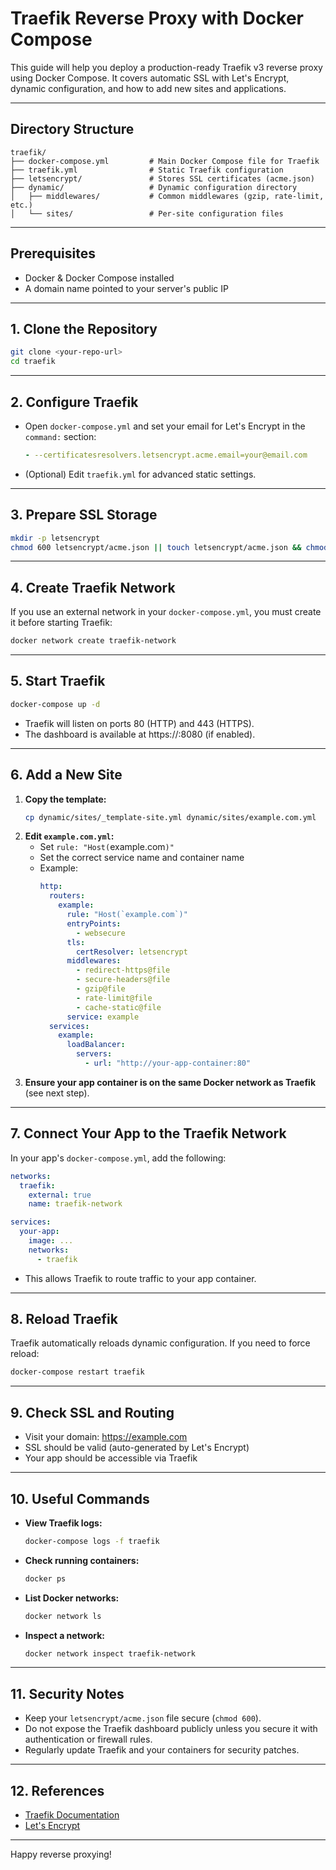 # Traefik Reverse Proxy with Docker Compose

This guide will help you deploy a production-ready Traefik v3 reverse proxy using Docker Compose. It covers automatic SSL with Let's Encrypt, dynamic configuration, and how to add new sites and applications.

---

## Directory Structure

```
traefik/
├── docker-compose.yml         # Main Docker Compose file for Traefik
├── traefik.yml                # Static Traefik configuration
├── letsencrypt/               # Stores SSL certificates (acme.json)
├── dynamic/                   # Dynamic configuration directory
│   ├── middlewares/           # Common middlewares (gzip, rate-limit, etc.)
│   └── sites/                 # Per-site configuration files
```

---

## Prerequisites
- Docker & Docker Compose installed
- A domain name pointed to your server's public IP

---

## 1. Clone the Repository
```bash
git clone <your-repo-url>
cd traefik
```

---

## 2. Configure Traefik
- Open `docker-compose.yml` and set your email for Let's Encrypt in the `command:` section:
  ```yaml
  - --certificatesresolvers.letsencrypt.acme.email=your@email.com
  ```
- (Optional) Edit `traefik.yml` for advanced static settings.

---

## 3. Prepare SSL Storage
```bash
mkdir -p letsencrypt
chmod 600 letsencrypt/acme.json || touch letsencrypt/acme.json && chmod 600 letsencrypt/acme.json
```

---

## 4. Create Traefik Network
If you use an external network in your `docker-compose.yml`, you must create it before starting Traefik:
```bash
docker network create traefik-network
```

---

## 5. Start Traefik
```bash
docker-compose up -d
```
- Traefik will listen on ports 80 (HTTP) and 443 (HTTPS).
- The dashboard is available at https://<your-domain>:8080 (if enabled).

---

## 6. Add a New Site
1. **Copy the template:**
   ```bash
   cp dynamic/sites/_template-site.yml dynamic/sites/example.com.yml
   ```
2. **Edit `example.com.yml`:**
   - Set `rule: "Host(`example.com`)"`
   - Set the correct service name and container name
   - Example:
     ```yaml
     http:
       routers:
         example:
           rule: "Host(`example.com`)"
           entryPoints:
             - websecure
           tls:
             certResolver: letsencrypt
           middlewares:
             - redirect-https@file
             - secure-headers@file
             - gzip@file
             - rate-limit@file
             - cache-static@file
           service: example
       services:
         example:
           loadBalancer:
             servers:
               - url: "http://your-app-container:80"
     ```
3. **Ensure your app container is on the same Docker network as Traefik** (see next step).

---

## 7. Connect Your App to the Traefik Network
In your app's `docker-compose.yml`, add the following:
```yaml
networks:
  traefik:
    external: true
    name: traefik-network

services:
  your-app:
    image: ...
    networks:
      - traefik
```
- This allows Traefik to route traffic to your app container.

---

## 8. Reload Traefik
Traefik automatically reloads dynamic configuration. If you need to force reload:
```bash
docker-compose restart traefik
```

---

## 9. Check SSL and Routing
- Visit your domain: https://example.com
- SSL should be valid (auto-generated by Let's Encrypt)
- Your app should be accessible via Traefik

---

## 10. Useful Commands
- **View Traefik logs:**
  ```bash
  docker-compose logs -f traefik
  ```
- **Check running containers:**
  ```bash
  docker ps
  ```
- **List Docker networks:**
  ```bash
  docker network ls
  ```
- **Inspect a network:**
  ```bash
  docker network inspect traefik-network
  ```

---

## 11. Security Notes
- Keep your `letsencrypt/acme.json` file secure (`chmod 600`).
- Do not expose the Traefik dashboard publicly unless you secure it with authentication or firewall rules.
- Regularly update Traefik and your containers for security patches.

---

## 12. References
- [Traefik Documentation](https://doc.traefik.io/traefik/)
- [Let's Encrypt](https://letsencrypt.org/)

---

Happy reverse proxying! 